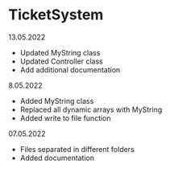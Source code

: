 # TicketSystem
13.05.2022
- Updated MyString class
- Updated Controller class
- Add additional documentation

8.05.2022
- Added MyString class
- Replaced all dynamic arrays with MyString
- Added write to file function


07.05.2022 
- Files separated in different folders
- Added documentation
